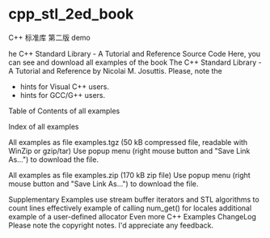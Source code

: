 # cpp_stl_2ed_book

C++ 标准库 第二版 demo

he C++ Standard Library - A Tutorial and Reference
Source Code
Here, you can see and download all examples of the book The C++ Standard Library - A Tutorial and Reference by Nicolai M. Josuttis.
Please, note the
- hints for Visual C++ users.
- hints for GCC/G++ users.

Table of Contents of all examples

Index of all examples

All examples as file examples.tgz (50 kB compressed file, readable with WinZip or gzip/tar)
Use popup menu (right mouse button and "Save Link As...") to download the file.

All examples as file examples.zip (170 kB zip file)
Use popup menu (right mouse button and "Save Link As...") to download the file.

Supplementary Examples
use stream buffer iterators and STL algorithms to count lines effectively
example of calling num_get() for locales
additional example of a user-defined allocator
Even more C++ Examples
ChangeLog
Please note the copyright notes.
I'd appreciate any feedback.
